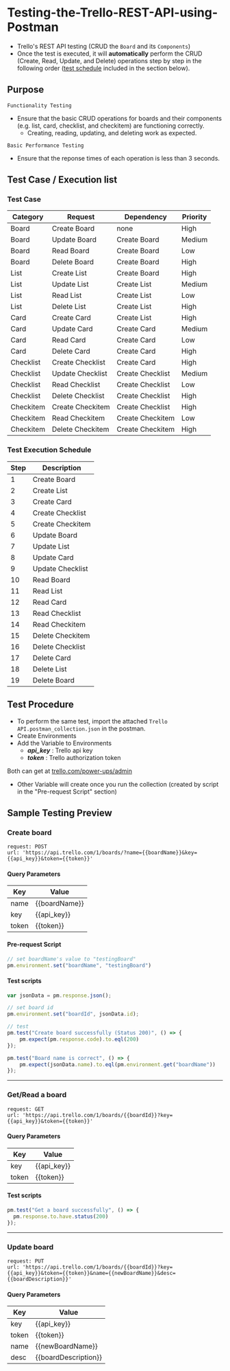 # Testing-the-Trello-REST-API-using-Postman
- Trello's REST API testing (CRUD the `Board` and its `Components`)
- Once the test is executed, it will <strong>automatically</strong> perform the CRUD (Create, Read, Update, and Delete) operations step by step in the following order ([test schedule](https://github.com/thianrawichS/Testing-the-Trello-REST-API-using-Postman/edit/main/README.md#test-execution-schedule) included in the section below).

## Purpose
``` Functionality Testing ```
- Ensure that the basic CRUD operations for boards and their components (e.g. list, card, checklist, and checkitem) are functioning correctly.
  - Creating, reading, updating, and deleting work as expected.

``` Basic Performance Testing ```
- Ensure that the reponse times of each operation is less than 3 seconds.



## Test Case / Execution list
### Test Case
| Category  | Request          | Dependency        | Priority |
|-----------|------------------|-------------------|----------|
| Board     | Create Board     | none              | High     |
| Board     | Update Board     | Create Board      | Medium   |
| Board     | Read Board       | Create Board      | Low      |
| Board     | Delete Board     | Create Board      | High     |
| List      | Create List      | Create Board      | High     |
| List      | Update List      | Create List       | Medium   |
| List      | Read List        | Create List       | Low      |
| List      | Delete List      | Create List       | High     |
| Card      | Create Card      | Create List       | High     |
| Card      | Update Card      | Create Card       | Medium   |
| Card      | Read Card        | Create Card       | Low      |
| Card      | Delete Card      | Create Card       | High     |
| Checklist | Create Checklist | Create Card       | High     |
| Checklist | Update Checklist | Create Checklist  | Medium   |
| Checklist | Read Checklist   | Create Checklist  | Low      |
| Checklist | Delete Checklist | Create Checklist  | High     |
| Checkitem | Create Checkitem | Create Checklist  | High     |
| Checkitem | Read Checkitem   | Create Checkitem  | Low      |
| Checkitem | Delete Checkitem | Create Checkitem  | High     |

### Test Execution Schedule
| Step | Description       |
|------|-------------------|
| 1    | Create Board      |
| 2    | Create List       |
| 3    | Create Card       |
| 4    | Create Checklist  |
| 5    | Create Checkitem  |
| 6    | Update Board      |
| 7    | Update List       |
| 8    | Update Card       |
| 9    | Update Checklist  |
| 10   | Read Board        |
| 11   | Read List         |
| 12   | Read Card         |
| 13   | Read Checklist    |
| 14   | Read Checkitem    |
| 15   | Delete Checkitem  |
| 16   | Delete Checklist  |
| 17   | Delete Card       |
| 18   | Delete List       |
| 19   | Delete Board      |

## Test Procedure
- To perform the same test, import the attached `Trello API.postman_collection.json` in the postman.
- Create Environments
- Add the Variable to Environments
  - <b><i>api_key</i></b> : Trello api key
  - <b><i>token</i></b> : Trello authorization token

Both can get at [trello.com/power-ups/admin](https://trello.com/power-ups/admin)
- Other Variable will create once you run the collection (created by script in the "Pre-request Script" section)

## Sample Testing Preview
### Create board
  ```
  request: POST
  url: 'https://api.trello.com/1/boards/?name={{boardName}}&key={{api_key}}&token={{token}}'
  ```
  #### Query Parameters
  | Key | Value |
  |-----|-------|
  | name| {{boardName}}|
  | key | {{api_key}} |
  | token | {{token}} |
  #### Pre-request Script
  ```jsx
  // set boardName's value to "testingBoard"
  pm.environment.set("boardName", "testingBoard")
  ```
  #### Test scripts
  ```jsx
  var jsonData = pm.response.json();

  // set board id
  pm.environment.set("boardId", jsonData.id);

  // test
  pm.test("Create board successfully (Status 200)", () => {
      pm.expect(pm.response.code).to.eql(200)
  });
  
  pm.test("Board name is correct", () => {
      pm.expect(jsonData.name).to.eql(pm.environment.get("boardName"))
  });
  ```

***

### Get/Read a board

  ```
  request: GET
  url: 'https://api.trello.com/1/boards/{{boardId}}?key={{api_key}}&token={{token}}'
  ```
  #### Query Parameters
  | Key | Value |
  |-----|-------|
  |key| {{api_key}}|
  |token|{{token}}|
  #### Test scripts
  ```jsx
  pm.test("Get a board successfully", () => {
    pm.response.to.have.status(200)
  });
  ```

***

### Update board
  ```
  request: PUT
  url: 'https://api.trello.com/1/boards/{{boardId}}?key={{api_key}}&token={{token}}&name={{newBoardName}}&desc={{boardDescription}}'
  ```
  #### Query Parameters
  | Key | Value |
  |-----|-------|
  |key| {{api_key}}|
  |token|{{token}}|
  |name|{{newBoardName}}|
  |desc|{{boardDescription}}|
